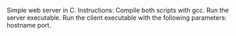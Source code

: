 Simple web server in C.
Instructions:
  Compile both scripts with gcc.
  Run the server executable.
  Run the client executable with the following parameters: hostname port.
